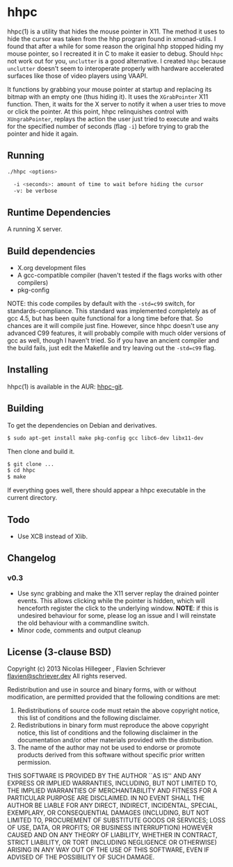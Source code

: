 hhpc
====

hhpc(1) is a utility that hides the mouse pointer in X11. The method it
uses to hide the cursor was taken from the hhp program found in
xmonad-utils. I found that after a while for some reason the original
hhp stopped hiding my mouse pointer, so I recreated it in C to make it
easier to debug. Should `hhpc` not work out for you, `unclutter` is a
good alternative. I created `hhpc` because `unclutter` doesn't seem to
interoperate properly with hardware accelerated surfaces like those of
video players using VAAPI.

It functions by grabbing your mouse pointer at startup and replacing its
bitmap with an empty one (thus hiding it). It uses the `XGrabPointer`
X11 function. Then, it waits for the X server to notify it when a user
tries to move or click the pointer. At this point, hhpc relinquishes
control with `XUngrabPointer`, replays the action the user just tried to
execute and waits for the specified number of seconds (flag `-i`) before
trying to grab the pointer and hide it again.

Running
-------

```sh
./hhpc <options>

  -i <seconds>: amount of time to wait before hiding the cursor
  -v: be verbose
```

Runtime Dependencies
--------------------

A running X server.

Build dependencies
------------------

- X.org development files
- A gcc-compatible compiler (haven't tested if the flags works with
  other compilers)
- pkg-config

NOTE: this code compiles by default with the `-std=c99` switch, for
standards-compliance. This standard was implemented completely as of gcc
4.5, but has been quite functional for a long time before that. So
chances are it will compile just fine. However, since hhpc doesn't use
any advanced C99 features, it will probably compile with much older
versions of gcc as well, though I haven't tried. So if you have an
ancient compiler and the build fails, just edit the Makefile and try
leaving out the `-std=c99` flag.

Installing
---------

hhpc(1) is available in the AUR:
[hhpc-git](https://aur.archlinux.org/packages/hhpc-git/).

Building
--------

To get the dependencies on Debian and derivatives.

```sh
$ sudo apt-get install make pkg-config gcc libc6-dev libx11-dev
```

Then clone and build it.

```sh
$ git clone ...
$ cd hhpc
$ make
```

If everything goes well, there should appear a hhpc executable in the
current directory.

Todo
----

- Use XCB instead of Xlib.

Changelog
---------

### v0.3

- Use sync grabbing and make the X11 server replay the drained pointer
  events. This allows clicking while the pointer is hidden, which will
  henceforth register the click to the underlying window. **NOTE**: if
  this is undesired behaviour for some, please log an issue and I will
  reinstate the old behaviour with a commandline switch.
- Minor code, comments and output cleanup

License (3-clause BSD)
----------------------

Copyright (c) 2013 Nicolas Hillegeer <nicolas at hillegeer dot com>, Flavien Schriever <flavien@schriever.dev>
All rights reserved.

Redistribution and use in source and binary forms, with or without
modification, are permitted provided that the following conditions
are met:
1. Redistributions of source code must retain the above copyright
   notice, this list of conditions and the following disclaimer.
2. Redistributions in binary form must reproduce the above copyright
   notice, this list of conditions and the following disclaimer in the
   documentation and/or other materials provided with the distribution.
3. The name of the author may not be used to endorse or promote products
   derived from this software without specific prior written permission.

THIS SOFTWARE IS PROVIDED BY THE AUTHOR ``AS IS'' AND ANY EXPRESS OR
IMPLIED WARRANTIES, INCLUDING, BUT NOT LIMITED TO, THE IMPLIED WARRANTIES
OF MERCHANTABILITY AND FITNESS FOR A PARTICULAR PURPOSE ARE DISCLAIMED.
IN NO EVENT SHALL THE AUTHOR BE LIABLE FOR ANY DIRECT, INDIRECT,
INCIDENTAL, SPECIAL, EXEMPLARY, OR CONSEQUENTIAL DAMAGES (INCLUDING, BUT
NOT LIMITED TO, PROCUREMENT OF SUBSTITUTE GOODS OR SERVICES; LOSS OF USE,
DATA, OR PROFITS; OR BUSINESS INTERRUPTION) HOWEVER CAUSED AND ON ANY
THEORY OF LIABILITY, WHETHER IN CONTRACT, STRICT LIABILITY, OR TORT
(INCLUDING NEGLIGENCE OR OTHERWISE) ARISING IN ANY WAY OUT OF THE USE OF
THIS SOFTWARE, EVEN IF ADVISED OF THE POSSIBILITY OF SUCH DAMAGE.
